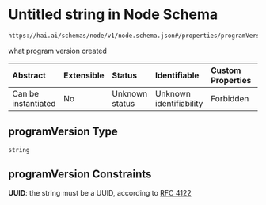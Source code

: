 # Untitled string in Node Schema

```txt
https://hai.ai/schemas/node/v1/node.schema.json#/properties/programVersion
```

what program version created

| Abstract            | Extensible | Status         | Identifiable            | Custom Properties | Additional Properties | Access Restrictions | Defined In                                                                          |
| :------------------ | :--------- | :------------- | :---------------------- | :---------------- | :-------------------- | :------------------ | :---------------------------------------------------------------------------------- |
| Can be instantiated | No         | Unknown status | Unknown identifiability | Forbidden         | Allowed               | none                | [node.schema.json\*](../../schemas/node/v1/node.schema.json "open original schema") |

## programVersion Type

`string`

## programVersion Constraints

**UUID**: the string must be a UUID, according to [RFC 4122](https://tools.ietf.org/html/rfc4122 "check the specification")
